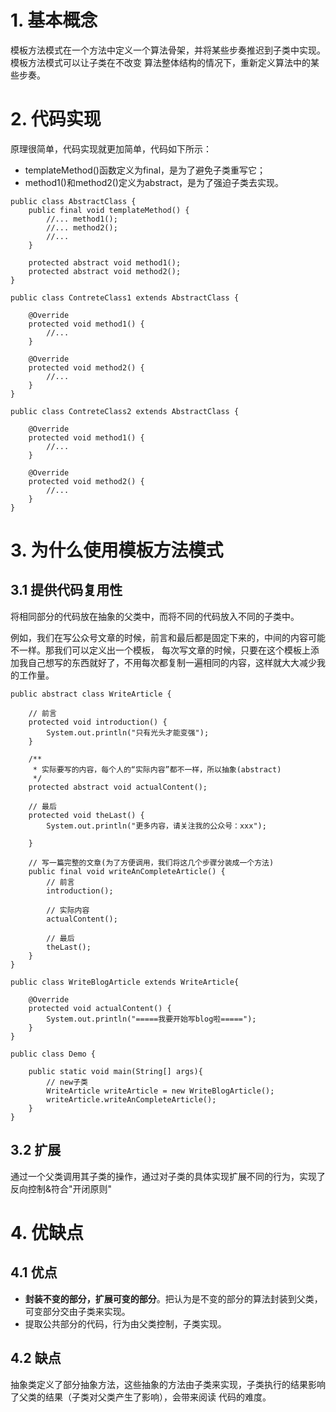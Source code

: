 
# 1. 基本概念
模板方法模式在一个方法中定义一个算法骨架，并将某些步奏推迟到子类中实现。模板方法模式可以让子类在不改变
算法整体结构的情况下，重新定义算法中的某些步奏。

# 2. 代码实现
原理很简单，代码实现就更加简单，代码如下所示：
- templateMethod()函数定义为final，是为了避免子类重写它；
- method1()和method2()定义为abstract，是为了强迫子类去实现。

```
public class AbstractClass {
    public final void templateMethod() {
        //... method1(); 
        //... method2(); 
        //...
    }
    
    protected abstract void method1();
    protected abstract void method2(); 
}
```

```
public class ContreteClass1 extends AbstractClass { 

    @Override
    protected void method1() {
        //... 
    }

    @Override
    protected void method2() {
        //... 
    }
}
```

```
public class ContreteClass2 extends AbstractClass { 

    @Override
    protected void method1() {
        //... 
    }

    @Override
    protected void method2() {
        //... 
    }
}
```

# 3. 为什么使用模板方法模式

## 3.1 提供代码复用性
将相同部分的代码放在抽象的父类中，而将不同的代码放入不同的子类中。

例如，我们在写公众号文章的时候，前言和最后都是固定下来的，中间的内容可能不一样。那我们可以定义出一个模板，
每次写文章的时候，只要在这个模板上添加我自己想写的东西就好了，不用每次都复制一遍相同的内容，这样就大大减少我的工作量。

```
public abstract class WriteArticle {
    
    // 前言
    protected void introduction() {
        System.out.println("只有光头才能变强");
    }

    /**
     * 实际要写的内容，每个人的“实际内容”都不一样，所以抽象(abstract)
     */
    protected abstract void actualContent();

    // 最后
    protected void theLast() {
        System.out.println("更多内容，请关注我的公众号：xxx");

    }

    // 写一篇完整的文章(为了方便调用，我们将这几个步骤分装成一个方法)
    public final void writeAnCompleteArticle() {
        // 前言
        introduction();

        // 实际内容
        actualContent();

        // 最后
        theLast();
    }
}
```

```
public class WriteBlogArticle extends WriteArticle{

    @Override
    protected void actualContent() {
        System.out.println("=====我要开始写blog啦=====");
    }
}
```

```
public class Demo {

    public static void main(String[] args){
        // new子类
        WriteArticle writeArticle = new WriteBlogArticle();
        writeArticle.writeAnCompleteArticle();
    }
}
```

## 3.2 扩展
通过一个父类调用其子类的操作，通过对子类的具体实现扩展不同的行为，实现了反向控制&符合"开闭原则"

# 4. 优缺点
## 4.1 优点
- **封装不变的部分，扩展可变的部分**。把认为是不变的部分的算法封装到父类，可变部分交由子类来实现。
- 提取公共部分的代码，行为由父类控制，子类实现。

## 4.2 缺点
抽象类定义了部分抽象方法，这些抽象的方法由子类来实现，子类执行的结果影响了父类的结果（子类对父类产生了影响），会带来阅读
代码的难度。
